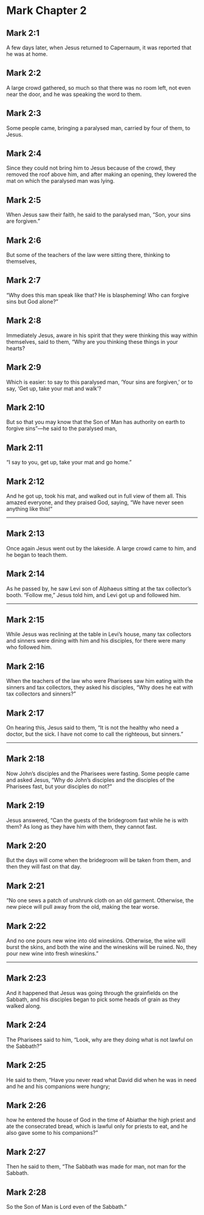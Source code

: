 # Mark Chapter 2

## Mark 2:1

A few days later, when Jesus returned to Capernaum, it was reported that he was at home.

## Mark 2:2

A large crowd gathered, so much so that there was no room left, not even near the door, and he was speaking the word to them.

## Mark 2:3

Some people came, bringing a paralysed man, carried by four of them, to Jesus.

## Mark 2:4

Since they could not bring him to Jesus because of the crowd, they removed the roof above him, and after making an opening, they lowered the mat on which the paralysed man was lying.

## Mark 2:5

When Jesus saw their faith, he said to the paralysed man, “Son, your sins are forgiven.”

## Mark 2:6

But some of the teachers of the law were sitting there, thinking to themselves,

## Mark 2:7

“Why does this man speak like that? He is blaspheming! Who can forgive sins but God alone?”

## Mark 2:8

Immediately Jesus, aware in his spirit that they were thinking this way within themselves, said to them, “Why are you thinking these things in your hearts?

## Mark 2:9

Which is easier: to say to this paralysed man, ‘Your sins are forgiven,’ or to say, ‘Get up, take your mat and walk’?

## Mark 2:10

But so that you may know that the Son of Man has authority on earth to forgive sins”—he said to the paralysed man,

## Mark 2:11

“I say to you, get up, take your mat and go home.”

## Mark 2:12

And he got up, took his mat, and walked out in full view of them all. This amazed everyone, and they praised God, saying, “We have never seen anything like this!”

---

## Mark 2:13

Once again Jesus went out by the lakeside. A large crowd came to him, and he began to teach them.

## Mark 2:14

As he passed by, he saw Levi son of Alphaeus sitting at the tax collector’s booth. “Follow me,” Jesus told him, and Levi got up and followed him.

---

## Mark 2:15

While Jesus was reclining at the table in Levi’s house, many tax collectors and sinners were dining with him and his disciples, for there were many who followed him.

## Mark 2:16

When the teachers of the law who were Pharisees saw him eating with the sinners and tax collectors, they asked his disciples, “Why does he eat with tax collectors and sinners?”

## Mark 2:17

On hearing this, Jesus said to them, “It is not the healthy who need a doctor, but the sick. I have not come to call the righteous, but sinners.”

---

## Mark 2:18

Now John’s disciples and the Pharisees were fasting. Some people came and asked Jesus, “Why do John’s disciples and the disciples of the Pharisees fast, but your disciples do not?”

## Mark 2:19

Jesus answered, “Can the guests of the bridegroom fast while he is with them? As long as they have him with them, they cannot fast.

## Mark 2:20

But the days will come when the bridegroom will be taken from them, and then they will fast on that day.

## Mark 2:21

“No one sews a patch of unshrunk cloth on an old garment. Otherwise, the new piece will pull away from the old, making the tear worse.

## Mark 2:22

And no one pours new wine into old wineskins. Otherwise, the wine will burst the skins, and both the wine and the wineskins will be ruined. No, they pour new wine into fresh wineskins.”

---

## Mark 2:23

And it happened that Jesus was going through the grainfields on the Sabbath, and his disciples began to pick some heads of grain as they walked along.

## Mark 2:24

The Pharisees said to him, “Look, why are they doing what is not lawful on the Sabbath?”

## Mark 2:25

He said to them, “Have you never read what David did when he was in need and he and his companions were hungry;

## Mark 2:26

how he entered the house of God in the time of Abiathar the high priest and ate the consecrated bread, which is lawful only for priests to eat, and he also gave some to his companions?”

## Mark 2:27

Then he said to them, “The Sabbath was made for man, not man for the Sabbath.

## Mark 2:28

So the Son of Man is Lord even of the Sabbath.”

